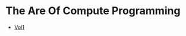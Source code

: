 
# The Are Of Compute Programming

 - [Vol1](https://github.com/mebusy/notes/blob/master/dev_notes/TAOCP_vol1.md) 
 